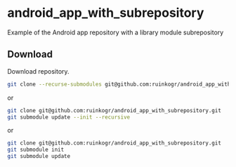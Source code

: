 # android_app_with_subrepository
Example of the Android app repository with a library module subrepository  

## Download

Download repository.

```sh
git clone --recurse-submodules git@github.com:ruinkogr/android_app_with_subrepository.git
```

or

```sh
git clone git@github.com:ruinkogr/android_app_with_subrepository.git
git submodule update --init --recursive
```

or

```sh
git clone git@github.com:ruinkogr/android_app_with_subrepository.git
git submodule init
git submodule update
```
